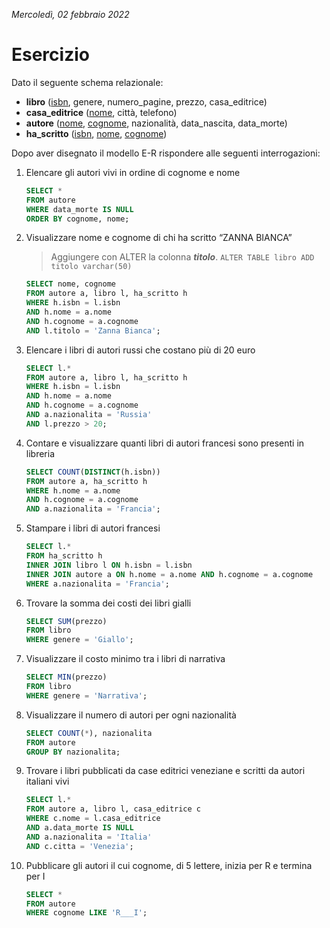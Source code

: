 *Mercoledì, 02 febbraio 2022*

# Esercizio

Dato il seguente schema relazionale:

- **libro** (<ins>isbn</ins>, genere, numero_pagine, prezzo, casa_editrice)
- **casa_editrice** (<ins>nome</ins>, città, telefono)
- **autore** (<ins>nome</ins>, <ins>cognome</ins>, nazionalità, data_nascita, data_morte)
- **ha_scritto** (<ins>isbn</ins>, <ins>nome</ins>, <ins>cognome</ins>)

Dopo aver disegnato il modello E-R rispondere alle seguenti interrogazioni:

1. Elencare gli autori vivi in ordine di cognome e nome

    ```sql
	SELECT *
    FROM autore
    WHERE data_morte IS NULL
    ORDER BY cognome, nome;
	```

2. Visualizzare nome e cognome di chi ha scritto “ZANNA BIANCA”

    > Aggiungere con ALTER la colonna ***titolo***.
    > `ALTER TABLE libro ADD titolo varchar(50)`

    ```sql
	SELECT nome, cognome
    FROM autore a, libro l, ha_scritto h
    WHERE h.isbn = l.isbn
    AND h.nome = a.nome
    AND h.cognome = a.cognome
    AND l.titolo = 'Zanna Bianca';
	```

3. Elencare i libri di autori russi che costano più di 20 euro

    ```sql
	SELECT l.*
    FROM autore a, libro l, ha_scritto h
    WHERE h.isbn = l.isbn
    AND h.nome = a.nome
    AND h.cognome = a.cognome
    AND a.nazionalita = 'Russia'
    AND l.prezzo > 20;
	```

4. Contare e visualizzare quanti libri di autori francesi sono presenti in libreria

    ```sql
	SELECT COUNT(DISTINCT(h.isbn))
    FROM autore a, ha_scritto h
    WHERE h.nome = a.nome
    AND h.cognome = a.cognome
    AND a.nazionalita = 'Francia';
	```

5. Stampare i libri di autori francesi

    ```sql
	SELECT l.*
    FROM ha_scritto h
    INNER JOIN libro l ON h.isbn = l.isbn
    INNER JOIN autore a ON h.nome = a.nome AND h.cognome = a.cognome
    WHERE a.nazionalita = 'Francia';
	```

6. Trovare la somma dei costi dei libri gialli

    ```sql
	SELECT SUM(prezzo)
    FROM libro
    WHERE genere = 'Giallo';
	```

7. Visualizzare il costo minimo tra i libri di narrativa

    ```sql
	SELECT MIN(prezzo)
    FROM libro
    WHERE genere = 'Narrativa';
	```

8. Visualizzare il numero di autori per ogni nazionalità

    ```sql
	SELECT COUNT(*), nazionalita
    FROM autore
    GROUP BY nazionalita;
	```

9. Trovare i libri pubblicati da case editrici veneziane e scritti da autori italiani vivi

    ```sql
	SELECT l.*
    FROM autore a, libro l, casa_editrice c
    WHERE c.nome = l.casa_editrice
    AND a.data_morte IS NULL
    AND a.nazionalita = 'Italia'
    AND c.citta = 'Venezia';
	```

10. Pubblicare gli autori il cui cognome, di 5 lettere, inizia per R e termina per I

    ```sql
	SELECT *
    FROM autore
    WHERE cognome LIKE 'R___I';
	```